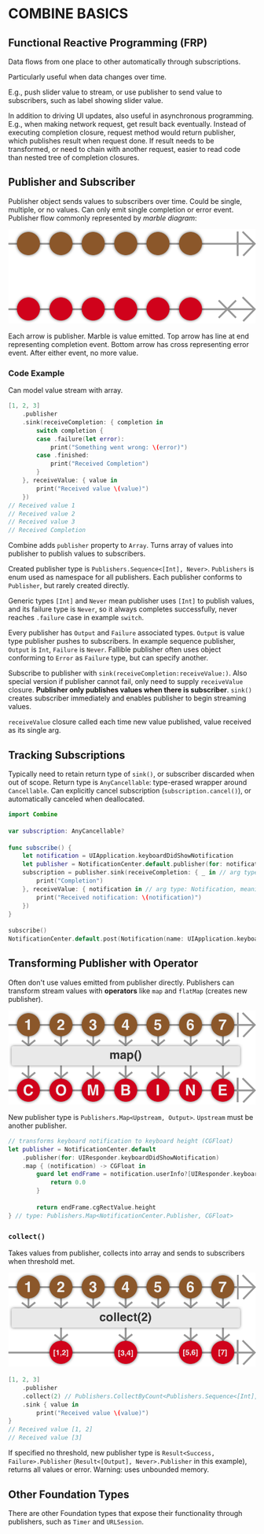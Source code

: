# COMBINE BASICS

## Functional Reactive Programming (FRP)

Data flows from one place to other automatically through subscriptions.

Particularly useful when data changes over time.

E.g., push slider value to stream, or use publisher to send value to subscribers, such as label showing slider value.

In addition to driving UI updates, also useful in asynchronous programming. E.g., when making network request, get result back eventually. Instead of executing completion closure, request method would return publisher, which publishes result when request done. If result needs to be transformed, or need to chain with another request, easier to read code than nested tree of completion closures.

## Publisher and Subscriber

Publisher object sends values to subscribers over time. Could be single, multiple, or no values. Can only emit single completion or error event. Publisher flow commonly represented by _marble diagram_:

![publisher flow marble diagram](../../assets/Combine/publisher.png)

Each arrow is publisher. Marble is value emitted. Top arrow has line at end representing completion event. Bottom arrow has cross representing error event. After either event, no more value.

### Code Example

Can model value stream with array.

```swift
[1, 2, 3]
    .publisher
    .sink(receiveCompletion: { completion in
        switch completion {
        case .failure(let error):
            print("Something went wrong: \(error)")
        case .finished:
            print("Received Completion")
        }
    }, receiveValue: { value in
        print("Received value \(value)")
    })
// Received value 1
// Received value 2
// Received value 3
// Received Completion
```

Combine adds `publisher` property to `Array`. Turns array of values into publisher to publish values to subscribers.

Created publisher type is `Publishers.Sequence<[Int], Never>`. `Publishers` is enum used as namespace for all publishers. Each publisher conforms to `Publisher`, but rarely created directly.

Generic types `[Int]` and `Never` mean publisher uses `[Int]` to publish values, and its failure type is `Never`, so it always completes successfully, never reaches `.failure` case in example `switch`.

Every publisher has `Output` and `Failure` associated types. `Output` is value type publisher pushes to subscribers. In example sequence publisher, `Output` is `Int`, `Failure` is `Never`. Fallible publisher often uses object conforming to `Error` as `Failure` type, but can specify another.

Subscribe to publisher with `sink(receiveCompletion:receiveValue:)`. Also special version if publisher cannot fail, only need to supply `receiveValue` closure. **Publisher only publishes values when there is subscriber**. `sink()` creates subscriber immediately and enables publisher to begin streaming values.

`receiveValue` closure called each time new value published, value received as its single arg.

## Tracking Subscriptions

Typically need to retain return type of `sink()`, or subscriber discarded when out of scope. Return type is `AnyCancellable`: type-erased wrapper around `Cancellable`. Can explicitly cancel subscription (`subscription.cancel()`), or automatically canceled when deallocated.

```swift
import Combine

var subscription: AnyCancellable?

func subscribe() {
    let notification = UIApplication.keyboardDidShowNotification
    let publisher = NotificationCenter.default.publisher(for: notification) // type: NotificationCenter.Publisher
    subscription = publisher.sink(receiveCompletion: { _ in // arg type: Subscribers.Completion<Never>, meaning Failure == Never
        print("Completion")
    }, receiveValue: { notification in // arg type: Notification, meaning Output == Notification
        print("Received notification: \(notification)")
    })
}

subscribe()
NotificationCenter.default.post(Notification(name: UIApplication.keyboardDidShowNotification))
```

## Transforming Publisher with Operator

Often don't use values emitted from publisher directly. Publishers can transform stream values with **operators** like `map` and `flatMap` (creates new publisher).

![map publisher flow marble diagram](../../assets/Combine/publisher_map.png)

New publisher type is `Publishers.Map<Upstream, Output>`. `Upstream` must be another publisher.

```swift
// transforms keyboard notification to keyboard height (CGFloat)
let publisher = NotificationCenter.default
    .publisher(for: UIResponder.keyboardDidShowNotification)
    .map { (notification) -> CGFloat in
        guard let endFrame = notification.userInfo?[UIResponder.keyboardFrameEndUserInfoKey] as? NSValue else {
            return 0.0
        }

        return endFrame.cgRectValue.height
} // type: Publishers.Map<NotificationCenter.Publisher, CGFloat>
```

### `collect()`

Takes values from publisher, collects into array and sends to subscribers when threshold met.

![collect publisher flow marble diagram](../../assets/Combine/publisher_collect.png)

```swift
[1, 2, 3]
    .publisher
    .collect(2) // Publishers.CollectByCount<Publishers.Sequence<[Int], Never>>
    .sink { value in
        print("Received value \(value)")
}
// Received value [1, 2]
// Received value [3]
```

If specified no threshold, new publisher type is `Result<Success, Failure>.Publisher` (`Result<[Output], Never>.Publisher` in this example), returns all values or error. Warning: uses unbounded memory.

## Other Foundation Types

There are other Foundation types that expose their functionality through publishers, such as `Timer` and `URLSession`.
